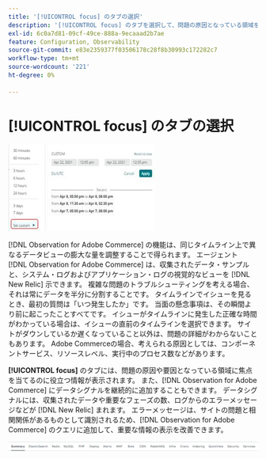 ```yaml
---
title: '[!UICONTROL focus] のタブの選択'
description: '[!UICONTROL focus] のタブを選択して、問題の原因となっている領域を確認する方法を説明します。'
exl-id: 6c0a7d81-09cf-49ce-888a-9ecaaad2b7ae
feature: Configuration, Observability
source-git-commit: e83e2359377f03506178c28f8b30993c172282c7
workflow-type: tm+mt
source-wordcount: '221'
ht-degree: 0%

---
```


# [!UICONTROL focus] のタブの選択

![ フォーカスタブの選択 ](../../assets/tools/observation-for-adobe-commerce/choosing-the-focus-tabs-1.jpg)

[!DNL Observation for Adobe Commerce] の機能は、同じタイムライン上で異なるデータビューの膨大な量を調整することで得られます。 エージェント [!DNL Observation for Adobe Commerce] は、収集されたデータ・サンプルと、システム・ログおよびアプリケーション・ログの視覚的なビューを [!DNL New Relic] 示できます。 複雑な問題のトラブルシューティングを考える場合、それは常にデータを半分に分割することです。 タイムラインでイシューを見るとき、最初の質問は「いつ発生したか」です。 当面の懸念事項は、その瞬間より前に起こったことすべてです。 イシューがタイムラインに発生した正確な時間がわかっている場合は、イシューの直前のタイムラインを選択できます。 サイトがダウンしているか遅くなっていること以外は、問題の詳細がわからないこともあります。 Adobe Commerceの場合、考えられる原因としては、コンポーネントサービス、リソースレベル、実行中のプロセス数などがあります。

**[!UICONTROL focus]** のタブには、問題の原因や要因となっている領域に焦点を当てるのに役立つ情報が表示されます。 また、[!DNL Observation for Adobe Commerce] にデータシグナルを継続的に追加することもできます。 データシグナルには、収集されたデータや重要なフェーズの数、ログからのエラーメッセージなどが [!DNL New Relic] まれます。 エラーメッセージは、サイトの問題と相関関係があるものとして識別されるため、[!DNL Observation for Adobe Commerce] のクエリに追加して、重要な情報の表示を改善できます。

![ フォーカスタブの選択 ](../../assets/tools/observation-for-adobe-commerce/choosing-the-focus-tabs-2.jpeg)
